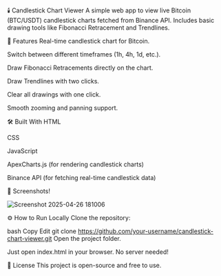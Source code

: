 🕯️ Candlestick Chart Viewer
A simple web app to view live Bitcoin (BTC/USDT) candlestick charts fetched from Binance API.
Includes basic drawing tools like Fibonacci Retracement and Trendlines.

🚀 Features
Real-time candlestick chart for Bitcoin.

Switch between different timeframes (1h, 4h, 1d, etc.).

Draw Fibonacci Retracements directly on the chart.

Draw Trendlines with two clicks.

Clear all drawings with one click.

Smooth zooming and panning support.

🛠️ Built With
HTML

CSS

JavaScript

ApexCharts.js (for rendering candlestick charts)

Binance API (for fetching real-time candlestick data)

📸 Screenshots!

![Screenshot 2025-04-26 181006](https://github.com/user-attachments/assets/b4a13956-6c3e-445f-a691-8b357ce47624)




⚙️ How to Run Locally
Clone the repository:

bash
Copy
Edit
git clone https://github.com/your-username/candlestick-chart-viewer.git
Open the project folder.

Just open index.html in your browser. No server needed!

📄 License
This project is open-source and free to use.
